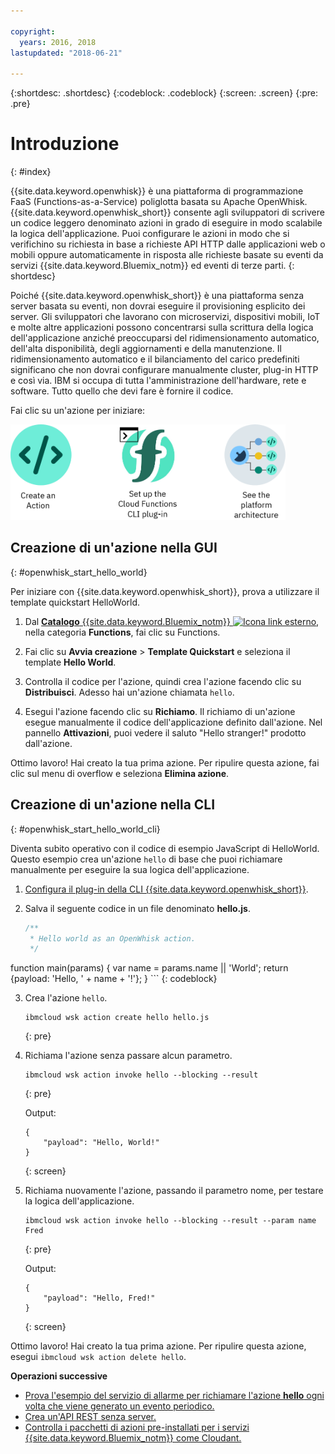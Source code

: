 ```yaml
---

copyright:
  years: 2016, 2018
lastupdated: "2018-06-21"

---
```


{:shortdesc: .shortdesc}
{:codeblock: .codeblock}
{:screen: .screen}
{:pre: .pre}

# Introduzione
{: #index}

{{site.data.keyword.openwhisk}} è una piattaforma di programmazione FaaS (Functions-as-a-Service) poliglotta basata su Apache OpenWhisk. {{site.data.keyword.openwhisk_short}} consente agli sviluppatori di scrivere un codice leggero denominato azioni in grado di eseguire in modo scalabile la logica dell'applicazione. Puoi configurare le azioni in modo che si verifichino su richiesta in base a richieste API HTTP dalle applicazioni web o mobili oppure automaticamente in risposta alle richieste basate su eventi da servizi {{site.data.keyword.Bluemix_notm}} ed eventi di terze parti.
{: shortdesc}

Poiché {{site.data.keyword.openwhisk_short}} è una piattaforma senza server basata su eventi, non dovrai eseguire il provisioning esplicito dei server. Gli sviluppatori che lavorano con microservizi, dispositivi mobili, IoT e molte altre applicazioni possono concentrarsi sulla scrittura della logica dell'applicazione anziché preoccuparsi del ridimensionamento automatico, dell'alta disponibilità, degli aggiornamenti e della manutenzione. Il ridimensionamento automatico e il bilanciamento del carico predefiniti significano che non dovrai configurare manualmente cluster, plug-in HTTP e così via. IBM si occupa di tutta l'amministrazione dell'hardware, rete e software. Tutto quello che devi fare è fornire il codice.

Fai clic su un'azione per iniziare:

<img usemap="#home_map" border="0" class="image" id="image_ztx_crb_f1b" src="images/imagemap.png" width="440" alt="Fai clic su un'icona per iniziare rapidamente con {{site.data.keyword.openswhisk_short}}." style="width:440px;" />
<map name="home_map" id="home_map">
<area href="#openwhisk_start_hello_world" alt="Crea un'azione" title="Crea un'azione" shape="rect" coords="-7, -8, 108, 211" />
<area href="bluemix_cli.html" alt="Configura il plug-in della CLI {{site.data.keyword.openwhisk_short}} " title="Configura il plug-in della CLI {{site.data.keyword.openwhisk_short}} " shape="rect" coords="155, -1, 289, 210" />
<area href="openwhisk_about.html" alt="Vedi l'architettura della piattaforma" title="Vedi l'architettura della piattaforma" shape="rect" coords="326, -10, 448, 218" />
</map>


## Creazione di un'azione nella GUI
{: #openwhisk_start_hello_world}

Per iniziare con {{site.data.keyword.openwhisk_short}}, prova a utilizzare il template quickstart HelloWorld.

1.  Dal [ **Catalogo** {{site.data.keyword.Bluemix_notm}} ![Icona link esterno](../icons/launch-glyph.svg "Icona link esterno")](https://console.bluemix.net/catalog/?category=whisk), nella categoria **Functions**, fai clic su Functions.

2. Fai clic su **Avvia creazione** > **Template Quickstart** e seleziona il template **Hello World**.

5. Controlla il codice per l'azione, quindi crea l'azione facendo clic su **Distribuisci**. Adesso hai un'azione chiamata `hello`.

6. Esegui l'azione facendo clic su **Richiamo**. Il richiamo di un'azione esegue manualmente il codice dell'applicazione definito dall'azione. Nel pannello **Attivazioni**, puoi vedere il saluto "Hello stranger!" prodotto dall'azione.

Ottimo lavoro! Hai creato la tua prima azione. Per ripulire questa azione, fai clic sul menu di overflow e seleziona **Elimina azione**.

## Creazione di un'azione nella CLI
{: #openwhisk_start_hello_world_cli}

Diventa subito operativo con il codice di esempio JavaScript di HelloWorld. Questo esempio crea un'azione `hello` di base che puoi richiamare manualmente per eseguire la sua logica dell'applicazione. 

1. [Configura il plug-in della CLI {{site.data.keyword.openwhisk_short}}](bluemix_cli.html).

2. Salva il seguente codice in un file denominato **hello.js**.

    ```javascript
    /**
     * Hello world as an OpenWhisk action.
     */
function main(params) {
        var name = params.name || 'World';
    return {payload:  'Hello, ' + name + '!'};
    }
    ```
    {: codeblock}

3. Crea l'azione `hello`.
    ```
    ibmcloud wsk action create hello hello.js
    ```
    {: pre}

4. Richiama l'azione senza passare alcun parametro.
    ```
    ibmcloud wsk action invoke hello --blocking --result
    ```
    {: pre}  

    Output:
    ```
    {
        "payload": "Hello, World!"
    }
    ```
    {: screen}

5. Richiama nuovamente l'azione, passando il parametro nome, per testare la logica dell'applicazione.
    ```
    ibmcloud wsk action invoke hello --blocking --result --param name Fred
    ```
    {: pre}  

    Output:
    ```
    {
        "payload": "Hello, Fred!"
    }
    ```
    {: screen}

Ottimo lavoro! Hai creato la tua prima azione. Per ripulire questa azione, esegui `ibmcloud wsk action delete hello`.

**Operazioni successive**
* [Prova l'esempio del servizio di allarme per richiamare l'azione **hello** ogni volta che viene generato un evento periodico.](./openwhisk_packages.html#openwhisk_package_trigger)
* [Crea un'API REST senza server.](openwhisk_apigateway.html)
* [Controlla i pacchetti di azioni pre-installati per i servizi {{site.data.keyword.Bluemix_notm}} come Cloudant.](cloudant_actions.html)
